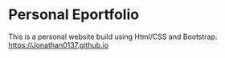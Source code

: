 # Personal Eportfolio
This is a personal website build using Html/CSS and Bootstrap. 
https://Jonathan0137.github.io
